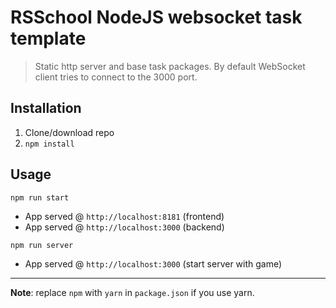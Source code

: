 # RSSchool NodeJS websocket task template
> Static http server and base task packages. 
> By default WebSocket client tries to connect to the 3000 port.

## Installation
1. Clone/download repo
2. `npm install`

## Usage

`npm run start`

* App served @ `http://localhost:8181` (frontend)
* App served @ `http://localhost:3000` (backend)


`npm run server`

* App served @ `http://localhost:3000` (start server with game)

---


**Note**: replace `npm` with `yarn` in `package.json` if you use yarn.
